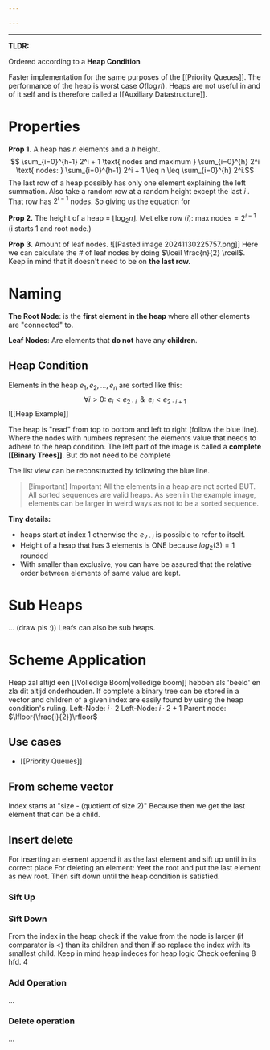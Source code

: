 ```yaml
---

---
```


___
**TLDR:** 

Ordered according to a **Heap Condition**


Faster implementation for the same purposes of the [[Priority Queues]]. The performance of the heap is worst case $O(\log{n})$. Heaps are not useful in and of it self and is therefore called a [[Auxiliary Datastructure]]. 

# Properties
**Prop 1.**
    A heap has $n$ elements and a $h$ height.
    $$  \sum_{i=0}^{h-1} 2^i + 1 \text{ nodes and maximum } \sum_{i=0}^{h} 2^i \text{ nodes: } \sum_{i=0}^{h-1} 2^i + 1 \leq n \leq \sum_{i=0}^{h} 2^i.$$
    The last row of a heap possibly has only one element explaining the left summation. Also take a random row at a random height except the last $i$ . That row has $2^{i - 1}$ nodes. 
    So giving us the equation for 

**Prop 2.**
    The height of a heap = $\lfloor \log_{2} n \rfloor$. 
    Met elke row ($i$): $\text{max nodes} = 2^{i-1}$ (i starts 1 and root node.)


**Prop 3.**
    Amount of leaf nodes.
    ![[Pasted image 20241130225757.png]]
    Here we can calculate the # of leaf nodes by doing $\lceil \frac{n}{2} \rceil$. Keep in mind that it doesn't need to be on **the last row.**


# Naming

**The Root Node**: is the **first element in the heap** where all other elements are "connected" to. 

**Leaf Nodes**: Are elements that **do not** have any **children**.


## Heap Condition 
Elements in the heap $e_{1} , e_{2}, ..., e_{n}$ are sorted like this:
$$\forall i > 0 :\; e_{i} < e_{2\cdot i} \;\; \& \;\; e_{i} < e_{2 \cdot i + 1}$$
![[Heap Example]]

The heap is "read" from top to bottom and left to right (follow the blue line). 
Where the nodes with numbers represent the elements value that needs to adhere to the heap condition. The left part of the image is called a **complete [[Binary Trees]]**. But do not need to be complete

The list view can be reconstructed by following the blue line.

> [!important] Important
> All the elements in a heap are not sorted BUT. All sorted sequences are valid heaps.
> As seen in the example image, elements can be larger in weird ways as not to be a sorted sequence.

**Tiny details:** 
- heaps start at index 1 otherwise the $e_{2 \cdot i}$ is possible to refer to itself.
- Height of a heap that has 3 elements is ONE because $log_{2}(3)=1$ rounded 
- With smaller than exclusive, you can have be assured that the relative order between elements of same value are kept.

# Sub Heaps
... (draw pls :))
Leafs can also be sub heaps.


# Scheme Application

Heap zal altijd een [[Volledige Boom|volledige boom]] hebben als 'beeld' en zla dit altijd onderhouden.
If complete a binary tree can be stored in a vector and children of a given index are easily found by using the heap condition's ruling. 
Left-Node: ${i \cdot 2}$
Left-Node: ${i \cdot 2 + 1}$
Parent node: $\lfloor{\frac{i}{2}}\rfloor$
## Use cases
- [[Priority Queues]]

## From scheme vector 
Index starts at "size - (quotient of size 2)"
Because then we get the last element that can be a child.

## Insert delete
For inserting an element append it as the last element and sift up until in its correct place
For deleting an element: Yeet the root and put the last element as new root. Then sift down until the heap condition is satisfied.
### Sift Up

### Sift Down
From the index in the heap check if the value from the node is larger (if comparator is <) than its children and then if so replace the index with its smallest child.
Keep in mind heap indeces for heap logic
Check oefening 8 hfd. 4


### Add Operation
...
### Delete operation
...